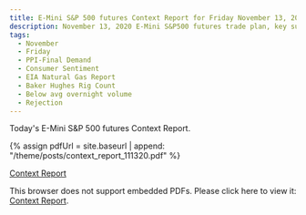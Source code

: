 ```yaml
---
title: E-Mini S&P 500 futures Context Report for Friday November 13, 2020
description: November 13, 2020 E-Mini S&P500 futures trade plan, key support and resistance zones, and volatility analysis.
tags:
  - November
  - Friday
  - PPI-Final Demand 
  - Consumer Sentiment 
  - EIA Natural Gas Report 
  - Baker Hughes Rig Count 
  - Below avg overnight volume
  - Rejection
---
```


Today's E-Mini S&P 500 futures Context Report.

{% assign pdfUrl = site.baseurl | append: "/theme/posts/context_report_111320.pdf" %}

<a href="{{pdfUrl}}">Context Report</a>

<object data="{{pdfUrl}}" type="application/pdf" width="700px" height="700px">
    <p>This browser does not support embedded PDFs. Please click here to view it: <a href="{{pdfUrl}}">Context Report</a>.</p>
</object>

